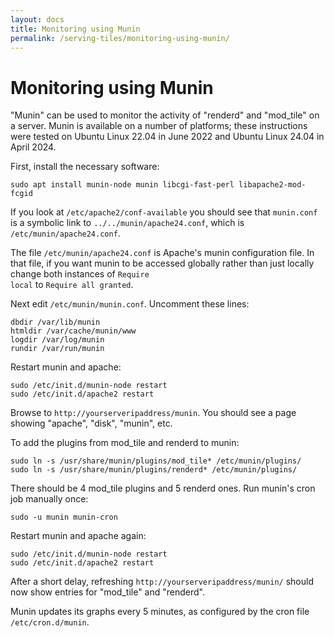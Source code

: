 ```yaml
---
layout: docs
title: Monitoring using Munin
permalink: /serving-tiles/monitoring-using-munin/
---
```


# Monitoring using Munin

"Munin" can be used to monitor the activity of "renderd" and "mod_tile" on a server.  Munin is available on a number of platforms; these instructions were tested on Ubuntu Linux 22.04 in June 2022 and Ubuntu Linux 24.04 in April 2024.

First, install the necessary software:

    sudo apt install munin-node munin libcgi-fast-perl libapache2-mod-fcgid

If you look at <code>/etc/apache2/conf-available</code> you should see that <code>munin.conf</code> is a symbolic link to <code>../../munin/apache24.conf</code>, which is <code>/etc/munin/apache24.conf</code>.

The file <code>/etc/munin/apache24.conf</code> is Apache's munin configuration file. In that file, if you want munin to be accessed globally rather than just locally change both instances of <code>Require local</code> to <code>Require all granted</code>.

Next edit <code>/etc/munin/munin.conf</code>. Uncomment these lines:

    dbdir /var/lib/munin
    htmldir /var/cache/munin/www
    logdir /var/log/munin
    rundir /var/run/munin

Restart munin and apache:

    sudo /etc/init.d/munin-node restart
    sudo /etc/init.d/apache2 restart

Browse to <code>http://yourserveripaddress/munin</code>.  You should see a page showing "apache", "disk", "munin", etc.

To add the plugins from mod_tile and renderd to munin:

    sudo ln -s /usr/share/munin/plugins/mod_tile* /etc/munin/plugins/
    sudo ln -s /usr/share/munin/plugins/renderd* /etc/munin/plugins/

There should be 4 mod_tile plugins and 5 renderd ones.  Run munin's cron job manually once:

    sudo -u munin munin-cron

Restart munin and apache again:

    sudo /etc/init.d/munin-node restart
    sudo /etc/init.d/apache2 restart

After a short delay, refreshing <code>http://yourserveripaddress/munin/</code> should now show entries for "mod_tile" and "renderd".

Munin updates its graphs every 5 minutes, as configured by the cron file <code>/etc/cron.d/munin</code>.

